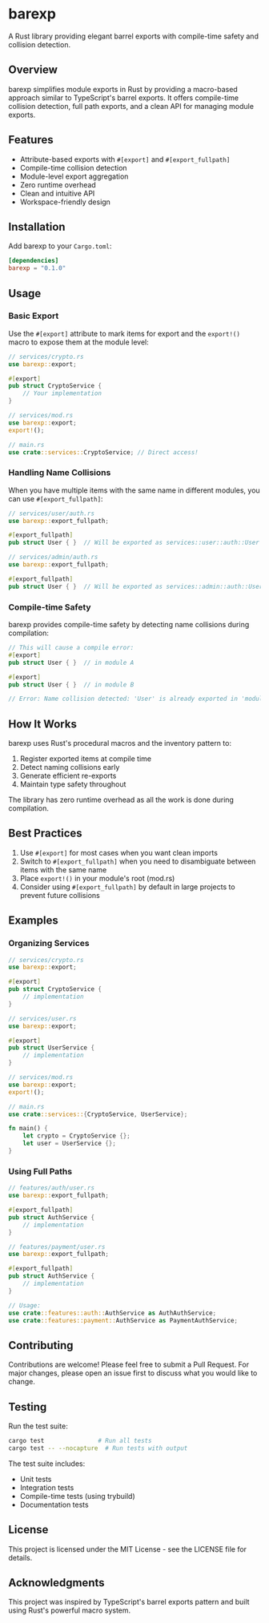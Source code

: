 # barexp

A Rust library providing elegant barrel exports with compile-time safety and collision detection.

## Overview

barexp simplifies module exports in Rust by providing a macro-based approach similar to TypeScript's barrel exports. It offers compile-time collision detection, full path exports, and a clean API for managing module exports.

## Features

- Attribute-based exports with `#[export]` and `#[export_fullpath]`
- Compile-time collision detection
- Module-level export aggregation
- Zero runtime overhead
- Clean and intuitive API
- Workspace-friendly design

## Installation

Add barexp to your `Cargo.toml`:

```toml
[dependencies]
barexp = "0.1.0"
```

## Usage

### Basic Export

Use the `#[export]` attribute to mark items for export and the `export!()` macro to expose them at the module level:

```rust
// services/crypto.rs
use barexp::export;

#[export]
pub struct CryptoService {
    // Your implementation
}

// services/mod.rs
use barexp::export;
export!();

// main.rs
use crate::services::CryptoService; // Direct access!
```

### Handling Name Collisions

When you have multiple items with the same name in different modules, you can use `#[export_fullpath]`:

```rust
// services/user/auth.rs
use barexp::export_fullpath;

#[export_fullpath]
pub struct User { }  // Will be exported as services::user::auth::User

// services/admin/auth.rs
use barexp::export_fullpath;

#[export_fullpath]
pub struct User { }  // Will be exported as services::admin::auth::User
```

### Compile-time Safety

barexp provides compile-time safety by detecting name collisions during compilation:

```rust
// This will cause a compile error:
#[export]
pub struct User { }  // in module A

#[export]
pub struct User { }  // in module B

// Error: Name collision detected: 'User' is already exported in 'moduleA'
```

## How It Works

barexp uses Rust's procedural macros and the inventory pattern to:

1. Register exported items at compile time
2. Detect naming collisions early
3. Generate efficient re-exports
4. Maintain type safety throughout

The library has zero runtime overhead as all the work is done during compilation.

## Best Practices

1. Use `#[export]` for most cases when you want clean imports
2. Switch to `#[export_fullpath]` when you need to disambiguate between items with the same name
3. Place `export!()` in your module's root (mod.rs)
4. Consider using `#[export_fullpath]` by default in large projects to prevent future collisions

## Examples

### Organizing Services

```rust
// services/crypto.rs
use barexp::export;

#[export]
pub struct CryptoService {
    // implementation
}

// services/user.rs
use barexp::export;

#[export]
pub struct UserService {
    // implementation
}

// services/mod.rs
use barexp::export;
export!();

// main.rs
use crate::services::{CryptoService, UserService};

fn main() {
    let crypto = CryptoService {};
    let user = UserService {};
}
```

### Using Full Paths

```rust
// features/auth/user.rs
use barexp::export_fullpath;

#[export_fullpath]
pub struct AuthService {
    // implementation
}

// features/payment/user.rs
use barexp::export_fullpath;

#[export_fullpath]
pub struct AuthService {
    // implementation
}

// Usage:
use crate::features::auth::AuthService as AuthAuthService;
use crate::features::payment::AuthService as PaymentAuthService;
```

## Contributing

Contributions are welcome! Please feel free to submit a Pull Request. For major changes, please open an issue first to discuss what you would like to change.

## Testing

Run the test suite:

```bash
cargo test               # Run all tests
cargo test -- --nocapture  # Run tests with output
```

The test suite includes:
- Unit tests
- Integration tests
- Compile-time tests (using trybuild)
- Documentation tests

## License

This project is licensed under the MIT License - see the LICENSE file for details.

## Acknowledgments

This project was inspired by TypeScript's barrel exports pattern and built using Rust's powerful macro system.